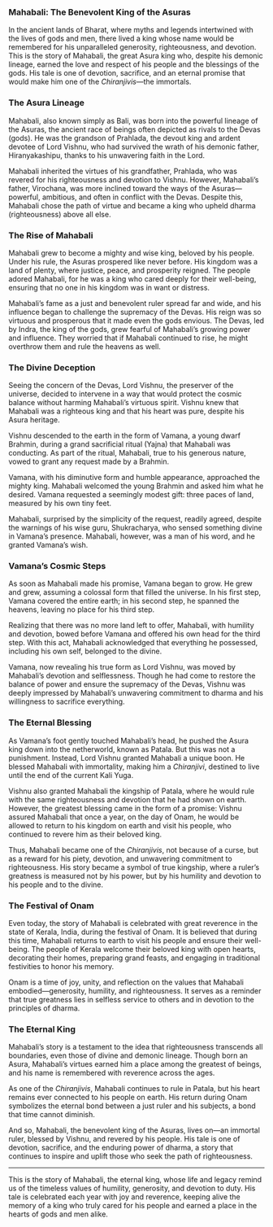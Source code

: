 ### **Mahabali: The Benevolent King of the Asuras**

In the ancient lands of Bharat, where myths and legends intertwined with the lives of gods and men, there lived a king whose name would be remembered for his unparalleled generosity, righteousness, and devotion. This is the story of Mahabali, the great Asura king who, despite his demonic lineage, earned the love and respect of his people and the blessings of the gods. His tale is one of devotion, sacrifice, and an eternal promise that would make him one of the *Chiranjivis*—the immortals.

### **The Asura Lineage**

Mahabali, also known simply as Bali, was born into the powerful lineage of the Asuras, the ancient race of beings often depicted as rivals to the Devas (gods). He was the grandson of Prahlada, the devout king and ardent devotee of Lord Vishnu, who had survived the wrath of his demonic father, Hiranyakashipu, thanks to his unwavering faith in the Lord.

Mahabali inherited the virtues of his grandfather, Prahlada, who was revered for his righteousness and devotion to Vishnu. However, Mahabali’s father, Virochana, was more inclined toward the ways of the Asuras—powerful, ambitious, and often in conflict with the Devas. Despite this, Mahabali chose the path of virtue and became a king who upheld dharma (righteousness) above all else.

### **The Rise of Mahabali**

Mahabali grew to become a mighty and wise king, beloved by his people. Under his rule, the Asuras prospered like never before. His kingdom was a land of plenty, where justice, peace, and prosperity reigned. The people adored Mahabali, for he was a king who cared deeply for their well-being, ensuring that no one in his kingdom was in want or distress.

Mahabali’s fame as a just and benevolent ruler spread far and wide, and his influence began to challenge the supremacy of the Devas. His reign was so virtuous and prosperous that it made even the gods envious. The Devas, led by Indra, the king of the gods, grew fearful of Mahabali’s growing power and influence. They worried that if Mahabali continued to rise, he might overthrow them and rule the heavens as well.

### **The Divine Deception**

Seeing the concern of the Devas, Lord Vishnu, the preserver of the universe, decided to intervene in a way that would protect the cosmic balance without harming Mahabali’s virtuous spirit. Vishnu knew that Mahabali was a righteous king and that his heart was pure, despite his Asura heritage.

Vishnu descended to the earth in the form of Vamana, a young dwarf Brahmin, during a grand sacrificial ritual (Yajna) that Mahabali was conducting. As part of the ritual, Mahabali, true to his generous nature, vowed to grant any request made by a Brahmin.

Vamana, with his diminutive form and humble appearance, approached the mighty king. Mahabali welcomed the young Brahmin and asked him what he desired. Vamana requested a seemingly modest gift: three paces of land, measured by his own tiny feet.

Mahabali, surprised by the simplicity of the request, readily agreed, despite the warnings of his wise guru, Shukracharya, who sensed something divine in Vamana’s presence. Mahabali, however, was a man of his word, and he granted Vamana’s wish.

### **Vamana’s Cosmic Steps**

As soon as Mahabali made his promise, Vamana began to grow. He grew and grew, assuming a colossal form that filled the universe. In his first step, Vamana covered the entire earth; in his second step, he spanned the heavens, leaving no place for his third step.

Realizing that there was no more land left to offer, Mahabali, with humility and devotion, bowed before Vamana and offered his own head for the third step. With this act, Mahabali acknowledged that everything he possessed, including his own self, belonged to the divine.

Vamana, now revealing his true form as Lord Vishnu, was moved by Mahabali’s devotion and selflessness. Though he had come to restore the balance of power and ensure the supremacy of the Devas, Vishnu was deeply impressed by Mahabali’s unwavering commitment to dharma and his willingness to sacrifice everything.

### **The Eternal Blessing**

As Vamana’s foot gently touched Mahabali’s head, he pushed the Asura king down into the netherworld, known as Patala. But this was not a punishment. Instead, Lord Vishnu granted Mahabali a unique boon. He blessed Mahabali with immortality, making him a *Chiranjivi*, destined to live until the end of the current Kali Yuga.

Vishnu also granted Mahabali the kingship of Patala, where he would rule with the same righteousness and devotion that he had shown on earth. However, the greatest blessing came in the form of a promise: Vishnu assured Mahabali that once a year, on the day of Onam, he would be allowed to return to his kingdom on earth and visit his people, who continued to revere him as their beloved king.

Thus, Mahabali became one of the *Chiranjivis*, not because of a curse, but as a reward for his piety, devotion, and unwavering commitment to righteousness. His story became a symbol of true kingship, where a ruler’s greatness is measured not by his power, but by his humility and devotion to his people and to the divine.

### **The Festival of Onam**

Even today, the story of Mahabali is celebrated with great reverence in the state of Kerala, India, during the festival of Onam. It is believed that during this time, Mahabali returns to earth to visit his people and ensure their well-being. The people of Kerala welcome their beloved king with open hearts, decorating their homes, preparing grand feasts, and engaging in traditional festivities to honor his memory.

Onam is a time of joy, unity, and reflection on the values that Mahabali embodied—generosity, humility, and righteousness. It serves as a reminder that true greatness lies in selfless service to others and in devotion to the principles of dharma.

### **The Eternal King**

Mahabali’s story is a testament to the idea that righteousness transcends all boundaries, even those of divine and demonic lineage. Though born an Asura, Mahabali’s virtues earned him a place among the greatest of beings, and his name is remembered with reverence across the ages.

As one of the *Chiranjivis*, Mahabali continues to rule in Patala, but his heart remains ever connected to his people on earth. His return during Onam symbolizes the eternal bond between a just ruler and his subjects, a bond that time cannot diminish.

And so, Mahabali, the benevolent king of the Asuras, lives on—an immortal ruler, blessed by Vishnu, and revered by his people. His tale is one of devotion, sacrifice, and the enduring power of dharma, a story that continues to inspire and uplift those who seek the path of righteousness.

---

This is the story of Mahabali, the eternal king, whose life and legacy remind us of the timeless values of humility, generosity, and devotion to duty. His tale is celebrated each year with joy and reverence, keeping alive the memory of a king who truly cared for his people and earned a place in the hearts of gods and men alike.
